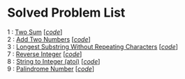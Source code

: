 # Solved Problem List  

1 : [Two Sum](https://leetcode.com/problems/two-sum/) [*[code](TwoSum.py)*]  
2 :  [Add Two Numbers](https://leetcode.com/problems/add-two-numbers/) [*[code](AddTwoNumbers.py)*]  
3 : [Longest Substring Without Repeating Characters](https://leetcode.com/problems/longest-substring-without-repeating-characters/) [*[code](LongestSubstringWithoutRepeatingCharacters.py)*]  
7 : [Reverse Integer](https://leetcode.com/problems/reverse-integer/) [*[code](ReverseInteger.py)*]  
8 : [String to Integer (atoi)](https://leetcode.com/problems/string-to-integer-atoi/) [*[code](StringToIntegerAtoi.py)*]  
9 : [Palindrome Number](https://leetcode.com/problems/palindrome-number/) [*[code](PalindromeNumber.py)*]  
